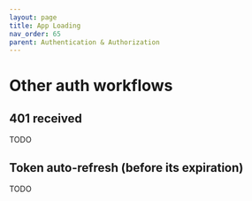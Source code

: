 ```yaml
---
layout: page
title: App Loading
nav_order: 65
parent: Authentication & Authorization
---
```


# Other auth workflows

## 401 received
TODO

## Token auto-refresh (before its expiration)

TODO
